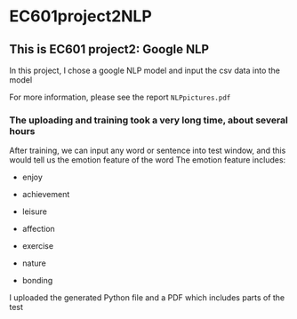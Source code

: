 # EC601project2NLP
This is EC601 project2: Google NLP
--

In this project, I chose a google NLP model and input the csv data into the model

For more information, please see the report `NLPpictures.pdf`

### The uploading and training took a very long time, about several hours

After training, we can input any word or sentence into test window, and this would tell us the emotion feature of the word
The emotion feature includes: 

* enjoy 

* achievement 

* leisure 

* affection 

* exercise 

* nature 

* bonding

I uploaded the generated Python file and a PDF which includes parts of the test
